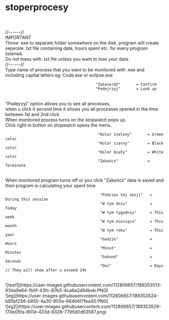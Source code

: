 # stoperprocesy
<br>
<br> //------//
<br> IMPORTANT
<br> Throw .exe to separate folder somewhere on the disk, program will create seperate .txt file containing date, hours spent etc. for every program listened.
<br> Do not mess with .txt file unless you want to lose your data.
<br> //------//
<br> Type name of process that you want to be monitored with .exe and including captial letters eg: Code.exe or eclipse.exe 

                                            "Zatwierdź"       = Confirm
                                            "Podejrzyj"       = Look up
                                                        
<br> "Podejrzyj" option allows you to see all processes,
<br> when u click it second time it shows you all processes opened in the time between 1st and 2nd click
<br> When monitored process turns on the stopwatch pops up.
<br> Click right m button on stopwatch opens the menu.

                                             "Kolor zielony"       = Green color
                                             "Kolor czarny"        = Black color 
                                             "Kolor biały"         = White color
                                             "Zakończ"             = Terminate
                                                        
<br> When monitored program turns off or you click "Zakończ" data is saved and then program is calculating your spent time

                                              "Podczas tej sesji"   = During this session
                                              "W tym dniu"          = Today
                                              "W tym tygodniu"      = This week
                                              "W tym miesiącu"      = This month
                                              "W tym roku"          = This year
                                              "Godzin"              = Hours
                                              "Minut"               = Minutes
                                              "Sekund"              = Seconds
                                              "Dni"                 = Days                    // They will show after u exceed 24h
                                                        
                                                        
                                                        
                                                        
<br>
![test1](https://user-images.githubusercontent.com/112806657/189353513-93da9e64-fb0f-43fc-87b5-4ca6a2d94beb.PNG)<br>
![eg](https://user-images.githubusercontent.com/112806657/189353524-b85bf256-b855-4a30-805e-664b6f7fea40.PNG)<br>
![eg2](https://user-images.githubusercontent.com/112806657/189353529-170e05fa-901d-433d-9328-7795d0d63587.png)<br>
